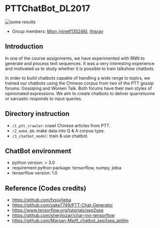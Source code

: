 # PTTChatBot_DL2017
![some results](https://github.com/thisray/PTTChatBot_DL2017/blob/master/0_pic/pic.png)
* Group members: [Mion (ninetf135246)](https://github.com/ninetf135246), [thisray](https://github.com/thisray)

## Introduction
In one of the course assignments, we have experimented with RNN to generate and process text sequences. It was a very interesting experience and motivated us to study whether it is possible to train talkshow chatbots.  

In order to build chatbots capable of handling a wide range to topics, we trained our chatbots using the Chinese corpus from two of the PTT gossip forums: Gossiping and Women Talk. Both forums have their own styles of opinionated expressions. We aim to create chatbots to deliver quarrelsome or sarcastic responds to input queries.

## Directory instruction
* `/1_ptt_crawler`: crawl Chinese articles from PTT.
* `/2_make_QA`: make data into Q & A corpus type.
* `/3_chatbot_model`: train & use chatbot.

## ChatBot environment
* python version: > 3.0
* requirement python package: tensorflow, numpy, jieba
* tensorflow version: 1.0 

## Reference (Codes credits)
* https://github.com/fxsjy/jieba
* https://github.com/zake7749/PTT-Chat-Generator
* https://www.tensorflow.org/tutorials/seq2seq
* https://github.com/sherjilozair/char-rnn-tensorflow
* https://github.com/Marsan-Ma/tf_chatbot_seq2seq_antilm
